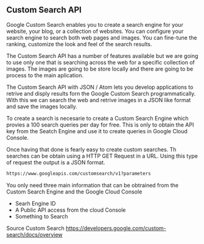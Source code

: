 ## Custom Search API

Google Custom Search enables you to create a search engine for your website, your blog, or a collection of websites. You can configure your search engine to search both web pages and images. You can fine-tune the ranking, customize the look and feel of the search results.

The Custom Search API has a number of features available but we are going to use only one that is searching across the web for a specific collection of images. The images are going to be store locally and there are going to be process to the main aplication.

The Custom Search API with JSON / Atom lets you develop applications to retrive and disply results forn the Google Custom Search programmatically. With this we can search the web and retrive images in a JSON like format and save the images locally.

To create a search is necesarie to create a Custom Search Engine which provies a 100 search queries per day for free. This is only to obtain the API key from the Seatch Engine and use it to create queries in Google Cloud Console.

Once having that done is fearly easy to create custom searches. Th searches can be obtain using a HTTP GET Request in a URL. Using this type of request the output is a JSON format.

```html
https://www.googleapis.com/customsearch/v1?parameters
```
You only need three main information that can be obtrained from the  Custom Search Engine and the Google Cloud Console

- Searh Engine ID
- A Public API access from the cloud Console
- Something to Search






Source Custom Search  https://developers.google.com/custom-search/docs/overview
